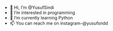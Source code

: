 - 👋 Hi, I’m @YusufSindi
- 👀 I’m interested in programming
- 🌱 I’m currently learning Python
- 📫 You can reach me on instagram-@yusufsndd

